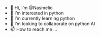 - 👋 Hi, I’m @Nasmelio
- 👀 I’m interested in python
- 🌱 I’m currently learning python
- 💞️ I’m looking to collaborate on python AI
- 📫 How to reach me ...

<!---
Nasmelio/Nasmelio is a ✨ special ✨ repository because its `README.md` (this file) appears on your GitHub profile.
You can click the Preview link to take a look at your changes.
--->
